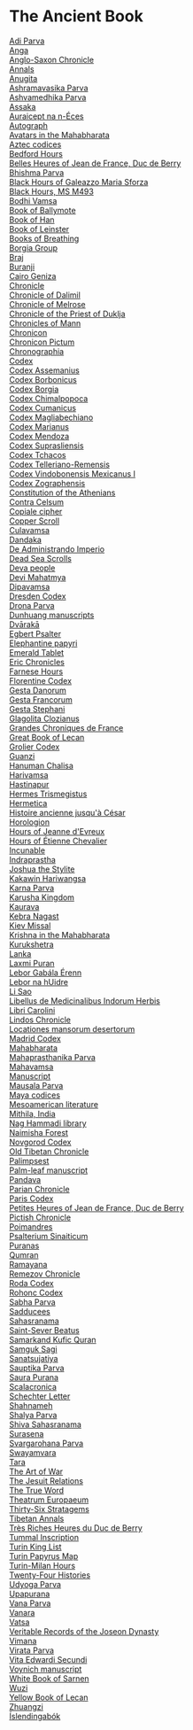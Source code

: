 # The Ancient Book
[Adi Parva](https://en.wikipedia.org/wiki/Adi_Parva)<br>
[Anga](https://en.wikipedia.org/wiki/Anga)<br>
[Anglo-Saxon Chronicle](https://en.wikipedia.org/wiki/Anglo-Saxon_Chronicle)<br>
[Annals](https://en.wikipedia.org/wiki/Annals)<br>
[Anugita](https://en.wikipedia.org/wiki/Anugita)<br>
[Ashramavasika Parva](https://en.wikipedia.org/wiki/Ashramavasika_Parva)<br>
[Ashvamedhika Parva](https://en.wikipedia.org/wiki/Ashvamedhika_Parva)<br>
[Assaka](https://en.wikipedia.org/wiki/Assaka)<br>
[Auraicept na n-Éces](https://en.wikipedia.org/wiki/Auraicept_na_n-%C3%89ces)<br>
[Autograph](https://en.wikipedia.org/wiki/Autograph)<br>
[Avatars in the Mahabharata](https://en.wikipedia.org/wiki/Avatars_in_the_Mahabharata)<br>
[Aztec codices](https://en.wikipedia.org/wiki/Aztec_codices)<br>
[Bedford Hours](https://en.wikipedia.org/wiki/Bedford_Hours)<br>
[Belles Heures of Jean de France, Duc de Berry](https://en.wikipedia.org/wiki/Belles_Heures_of_Jean_de_France,_Duc_de_Berry)<br>
[Bhishma Parva](https://en.wikipedia.org/wiki/Bhishma_Parva)<br>
[Black Hours of Galeazzo Maria Sforza](https://en.wikipedia.org/wiki/Black_Hours_of_Galeazzo_Maria_Sforza)<br>
[Black Hours, MS M493](https://en.wikipedia.org/wiki/Black_Hours,_MS_M493)<br>
[Bodhi Vamsa](https://en.wikipedia.org/wiki/Bodhi_Vamsa)<br>
[Book of Ballymote](https://en.wikipedia.org/wiki/Book_of_Ballymote)<br>
[Book of Han](https://en.wikipedia.org/wiki/Book_of_Han)<br>
[Book of Leinster](https://en.wikipedia.org/wiki/Book_of_Leinster)<br>
[Books of Breathing](https://en.wikipedia.org/wiki/Books_of_Breathing)<br>
[Borgia Group](https://en.wikipedia.org/wiki/Borgia_Group)<br>
[Braj](https://en.wikipedia.org/wiki/Braj)<br>
[Buranji](https://en.wikipedia.org/wiki/Buranji)<br>
[Cairo Geniza](https://en.wikipedia.org/wiki/Cairo_Geniza)<br>
[Chronicle](https://en.wikipedia.org/wiki/Chronicle)<br>
[Chronicle of Dalimil](https://en.wikipedia.org/wiki/Chronicle_of_Dalimil)<br>
[Chronicle of Melrose](https://en.wikipedia.org/wiki/Chronicle_of_Melrose)<br>
[Chronicle of the Priest of Duklja](https://en.wikipedia.org/wiki/Chronicle_of_the_Priest_of_Duklja)<br>
[Chronicles of Mann](https://en.wikipedia.org/wiki/Chronicles_of_Mann)<br>
[Chronicon](https://en.wikipedia.org/wiki/Chronicon_(Eusebius))<br>
[Chronicon Pictum](https://en.wikipedia.org/wiki/Chronicon_Pictum)<br>
[Chronographia](https://en.wikipedia.org/wiki/Chronographia)<br>
[Codex](https://en.wikipedia.org/wiki/Codex)<br>
[Codex Assemanius](https://en.wikipedia.org/wiki/Codex_Assemanius)<br>
[Codex Borbonicus](https://en.wikipedia.org/wiki/Codex_Borbonicus)<br>
[Codex Borgia](https://en.wikipedia.org/wiki/Codex_Borgia)<br>
[Codex Chimalpopoca](https://en.wikipedia.org/wiki/Codex_Chimalpopoca)<br>
[Codex Cumanicus](https://en.wikipedia.org/wiki/Codex_Cumanicus)<br>
[Codex Magliabechiano](https://en.wikipedia.org/wiki/Codex_Magliabechiano)<br>
[Codex Marianus](https://en.wikipedia.org/wiki/Codex_Marianus)<br>
[Codex Mendoza](https://en.wikipedia.org/wiki/Codex_Mendoza)<br>
[Codex Suprasliensis](https://en.wikipedia.org/wiki/Codex_Suprasliensis)<br>
[Codex Tchacos](https://en.wikipedia.org/wiki/Codex_Tchacos)<br>
[Codex Telleriano-Remensis](https://en.wikipedia.org/wiki/Codex_Telleriano-Remensis)<br>
[Codex Vindobonensis Mexicanus I](https://en.wikipedia.org/wiki/Codex_Vindobonensis_Mexicanus_I)<br>
[Codex Zographensis](https://en.wikipedia.org/wiki/Codex_Zographensis)<br>
[Constitution of the Athenians](https://en.wikipedia.org/wiki/Constitution_of_the_Athenians_(Aristotle))<br>
[Contra Celsum](https://en.wikipedia.org/wiki/Contra_Celsum)<br>
[Copiale cipher](https://en.wikipedia.org/wiki/Copiale_cipher)<br>
[Copper Scroll](https://en.wikipedia.org/wiki/Copper_Scroll)<br>
[Culavamsa](https://en.wikipedia.org/wiki/Culavamsa)<br>
[Dandaka](https://en.wikipedia.org/wiki/Dandaka)<br>
[De Administrando Imperio](https://en.wikipedia.org/wiki/De_Administrando_Imperio)<br>
[Dead Sea Scrolls](https://en.wikipedia.org/wiki/Dead_Sea_Scrolls)<br>
[Deva people](https://en.wikipedia.org/wiki/Deva_people)<br>
[Devi Mahatmya](https://en.wikipedia.org/wiki/Devi_Mahatmya)<br>
[Dipavamsa](https://en.wikipedia.org/wiki/Dipavamsa)<br>
[Dresden Codex](https://en.wikipedia.org/wiki/Dresden_Codex)<br>
[Drona Parva](https://en.wikipedia.org/wiki/Drona_Parva)<br>
[Dunhuang manuscripts](https://en.wikipedia.org/wiki/Dunhuang_manuscripts)<br>
[Dvārakā](https://en.wikipedia.org/wiki/Dv%C4%81rak%C4%81)<br>
[Egbert Psalter](https://en.wikipedia.org/wiki/Egbert_Psalter)<br>
[Elephantine papyri](https://en.wikipedia.org/wiki/Elephantine_papyri)<br>
[Emerald Tablet](https://en.wikipedia.org/wiki/Emerald_Tablet)<br>
[Eric Chronicles](https://en.wikipedia.org/wiki/Eric_Chronicles)<br>
[Farnese Hours](https://en.wikipedia.org/wiki/Farnese_Hours)<br>
[Florentine Codex](https://en.wikipedia.org/wiki/Florentine_Codex)<br>
[Gesta Danorum](https://en.wikipedia.org/wiki/Gesta_Danorum)<br>
[Gesta Francorum](https://en.wikipedia.org/wiki/Gesta_Francorum)<br>
[Gesta Stephani](https://en.wikipedia.org/wiki/Gesta_Stephani)<br>
[Glagolita Clozianus](https://en.wikipedia.org/wiki/Glagolita_Clozianus)<br>
[Grandes Chroniques de France](https://en.wikipedia.org/wiki/Grandes_Chroniques_de_France)<br>
[Great Book of Lecan](https://en.wikipedia.org/wiki/Great_Book_of_Lecan)<br>
[Grolier Codex](https://en.wikipedia.org/wiki/Grolier_Codex)<br>
[Guanzi](https://en.wikipedia.org/wiki/Guanzi_(text))<br>
[Hanuman Chalisa](https://en.wikipedia.org/wiki/Hanuman_Chalisa)<br>
[Harivamsa](https://en.wikipedia.org/wiki/Harivamsa)<br>
[Hastinapur](https://en.wikipedia.org/wiki/Hastinapur)<br>
[Hermes Trismegistus](https://en.wikipedia.org/wiki/Hermes_Trismegistus)<br>
[Hermetica](https://en.wikipedia.org/wiki/Hermetica)<br>
[Histoire ancienne jusqu'à César](https://en.wikipedia.org/wiki/Histoire_ancienne_jusqu%27%C3%A0_C%C3%A9sar)<br>
[Horologion](https://en.wikipedia.org/wiki/Horologion)<br>
[Hours of Jeanne d'Evreux](https://en.wikipedia.org/wiki/Hours_of_Jeanne_d%27Evreux)<br>
[Hours of Étienne Chevalier](https://en.wikipedia.org/wiki/Hours_of_%C3%89tienne_Chevalier)<br>
[Incunable](https://en.wikipedia.org/wiki/Incunable)<br>
[Indraprastha](https://en.wikipedia.org/wiki/Indraprastha)<br>
[Joshua the Stylite](https://en.wikipedia.org/wiki/Joshua_the_Stylite)<br>
[Kakawin Hariwangsa](https://en.wikipedia.org/wiki/Kakawin_Hariwangsa)<br>
[Karna Parva](https://en.wikipedia.org/wiki/Karna_Parva)<br>
[Karusha Kingdom](https://en.wikipedia.org/wiki/Karusha_Kingdom)<br>
[Kaurava](https://en.wikipedia.org/wiki/Kaurava)<br>
[Kebra Nagast](https://en.wikipedia.org/wiki/Kebra_Nagast)<br>
[Kiev Missal](https://en.wikipedia.org/wiki/Kiev_Missal)<br>
[Krishna in the Mahabharata](https://en.wikipedia.org/wiki/Krishna_in_the_Mahabharata)<br>
[Kurukshetra](https://en.wikipedia.org/wiki/Kurukshetra)<br>
[Lanka](https://en.wikipedia.org/wiki/Lanka)<br>
[Laxmi Puran](https://en.wikipedia.org/wiki/Laxmi_Puran)<br>
[Lebor Gabála Érenn](https://en.wikipedia.org/wiki/Lebor_Gab%C3%A1la_%C3%89renn)<br>
[Lebor na hUidre](https://en.wikipedia.org/wiki/Lebor_na_hUidre)<br>
[Li Sao](https://en.wikipedia.org/wiki/Li_Sao)<br>
[Libellus de Medicinalibus Indorum Herbis](https://en.wikipedia.org/wiki/Libellus_de_Medicinalibus_Indorum_Herbis)<br>
[Libri Carolini](https://en.wikipedia.org/wiki/Libri_Carolini)<br>
[Lindos Chronicle](https://en.wikipedia.org/wiki/Lindos_Chronicle)<br>
[Locationes mansorum desertorum](https://en.wikipedia.org/wiki/Locationes_mansorum_desertorum)<br>
[Madrid Codex](https://en.wikipedia.org/wiki/Madrid_Codex_(Maya))<br>
[Mahabharata](https://en.wikipedia.org/wiki/Mahabharata)<br>
[Mahaprasthanika Parva](https://en.wikipedia.org/wiki/Mahaprasthanika_Parva)<br>
[Mahavamsa](https://en.wikipedia.org/wiki/Mahavamsa)<br>
[Manuscript](https://en.wikipedia.org/wiki/Manuscript)<br>
[Mausala Parva](https://en.wikipedia.org/wiki/Mausala_Parva)<br>
[Maya codices](https://en.wikipedia.org/wiki/Maya_codices)<br>
[Mesoamerican literature](https://en.wikipedia.org/wiki/Mesoamerican_literature)<br>
[Mithila, India](https://en.wikipedia.org/wiki/Mithila,_India)<br>
[Nag Hammadi library](https://en.wikipedia.org/wiki/Nag_Hammadi_library)<br>
[Naimisha Forest](https://en.wikipedia.org/wiki/Naimisha_Forest)<br>
[Novgorod Codex](https://en.wikipedia.org/wiki/Novgorod_Codex)<br>
[Old Tibetan Chronicle](https://en.wikipedia.org/wiki/Old_Tibetan_Chronicle)<br>
[Palimpsest](https://en.wikipedia.org/wiki/Palimpsest)<br>
[Palm-leaf manuscript](https://en.wikipedia.org/wiki/Palm-leaf_manuscript)<br>
[Pandava](https://en.wikipedia.org/wiki/Pandava)<br>
[Parian Chronicle](https://en.wikipedia.org/wiki/Parian_Chronicle)<br>
[Paris Codex](https://en.wikipedia.org/wiki/Paris_Codex)<br>
[Petites Heures of Jean de France, Duc de Berry](https://en.wikipedia.org/wiki/Petites_Heures_of_Jean_de_France,_Duc_de_Berry)<br>
[Pictish Chronicle](https://en.wikipedia.org/wiki/Pictish_Chronicle)<br>
[Poimandres](https://en.wikipedia.org/wiki/Poimandres)<br>
[Psalterium Sinaiticum](https://en.wikipedia.org/wiki/Psalterium_Sinaiticum)<br>
[Puranas](https://en.wikipedia.org/wiki/Puranas)<br>
[Qumran](https://en.wikipedia.org/wiki/Qumran)<br>
[Ramayana](https://en.wikipedia.org/wiki/Ramayana)<br>
[Remezov Chronicle](https://en.wikipedia.org/wiki/Remezov_Chronicle)<br>
[Roda Codex](https://en.wikipedia.org/wiki/Roda_Codex)<br>
[Rohonc Codex](https://en.wikipedia.org/wiki/Rohonc_Codex)<br>
[Sabha Parva](https://en.wikipedia.org/wiki/Sabha_Parva)<br>
[Sadducees](https://en.wikipedia.org/wiki/Sadducees)<br>
[Sahasranama](https://en.wikipedia.org/wiki/Sahasranama)<br>
[Saint-Sever Beatus](https://en.wikipedia.org/wiki/Saint-Sever_Beatus)<br>
[Samarkand Kufic Quran](https://en.wikipedia.org/wiki/Samarkand_Kufic_Quran)<br>
[Samguk Sagi](https://en.wikipedia.org/wiki/Samguk_Sagi)<br>
[Sanatsujatiya](https://en.wikipedia.org/wiki/Sanatsujatiya)<br>
[Sauptika Parva](https://en.wikipedia.org/wiki/Sauptika_Parva)<br>
[Saura Purana](https://en.wikipedia.org/wiki/Saura_Purana)<br>
[Scalacronica](https://en.wikipedia.org/wiki/Scalacronica)<br>
[Schechter Letter](https://en.wikipedia.org/wiki/Schechter_Letter)<br>
[Shahnameh](https://en.wikipedia.org/wiki/Shahnameh)<br>
[Shalya Parva](https://en.wikipedia.org/wiki/Shalya_Parva)<br>
[Shiva Sahasranama](https://en.wikipedia.org/wiki/Shiva_Sahasranama)<br>
[Surasena](https://en.wikipedia.org/wiki/Surasena)<br>
[Svargarohana Parva](https://en.wikipedia.org/wiki/Svargarohana_Parva)<br>
[Swayamvara](https://en.wikipedia.org/wiki/Swayamvara)<br>
[Tara](https://en.wikipedia.org/wiki/Tara_(Ramayana))<br>
[The Art of War](https://en.wikipedia.org/wiki/The_Art_of_War)<br>
[The Jesuit Relations](https://en.wikipedia.org/wiki/The_Jesuit_Relations)<br>
[The True Word](https://en.wikipedia.org/wiki/The_True_Word)<br>
[Theatrum Europaeum](https://en.wikipedia.org/wiki/Theatrum_Europaeum)<br>
[Thirty-Six Stratagems](https://en.wikipedia.org/wiki/Thirty-Six_Stratagems)<br>
[Tibetan Annals](https://en.wikipedia.org/wiki/Tibetan_Annals)<br>
[Très Riches Heures du Duc de Berry](https://en.wikipedia.org/wiki/Tr%C3%A8s_Riches_Heures_du_Duc_de_Berry)<br>
[Tummal Inscription](https://en.wikipedia.org/wiki/Tummal_Inscription)<br>
[Turin King List](https://en.wikipedia.org/wiki/Turin_King_List)<br>
[Turin Papyrus Map](https://en.wikipedia.org/wiki/Turin_Papyrus_Map)<br>
[Turin-Milan Hours](https://en.wikipedia.org/wiki/Turin-Milan_Hours)<br>
[Twenty-Four Histories](https://en.wikipedia.org/wiki/Twenty-Four_Histories)<br>
[Udyoga Parva](https://en.wikipedia.org/wiki/Udyoga_Parva)<br>
[Upapurana](https://en.wikipedia.org/wiki/Upapurana)<br>
[Vana Parva](https://en.wikipedia.org/wiki/Vana_Parva)<br>
[Vanara](https://en.wikipedia.org/wiki/Vanara)<br>
[Vatsa](https://en.wikipedia.org/wiki/Vatsa)<br>
[Veritable Records of the Joseon Dynasty](https://en.wikipedia.org/wiki/Veritable_Records_of_the_Joseon_Dynasty)<br>
[Vimana](https://en.wikipedia.org/wiki/Vimana)<br>
[Virata Parva](https://en.wikipedia.org/wiki/Virata_Parva)<br>
[Vita Edwardi Secundi](https://en.wikipedia.org/wiki/Vita_Edwardi_Secundi)<br>
[Voynich manuscript](https://en.wikipedia.org/wiki/Voynich_manuscript)<br>
[White Book of Sarnen](https://en.wikipedia.org/wiki/White_Book_of_Sarnen)<br>
[Wuzi](https://en.wikipedia.org/wiki/Wuzi)<br>
[Yellow Book of Lecan](https://en.wikipedia.org/wiki/Yellow_Book_of_Lecan)<br>
[Zhuangzi](https://en.wikipedia.org/wiki/Zhuangzi_(book))<br>
[Íslendingabók](https://en.wikipedia.org/wiki/%C3%8Dslendingab%C3%B3k)<br>
